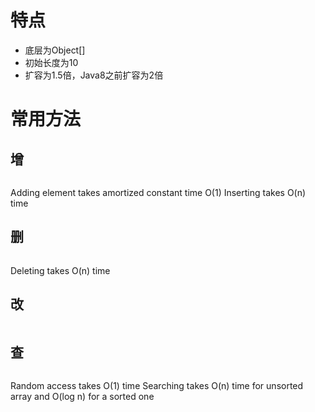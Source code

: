 
# 特点

- 底层为Object[]
- 初始长度为10
- 扩容为1.5倍，Java8之前扩容为2倍

# 常用方法

## 增

```Java

```

Adding element takes amortized constant time O(1)
Inserting takes O(n) time

## 删

```Java

```

Deleting takes O(n) time

## 改

```Java

```

## 查

```Java

``` 

Random access takes O(1) time
Searching takes O(n) time for unsorted array and O(log n) for a sorted one
